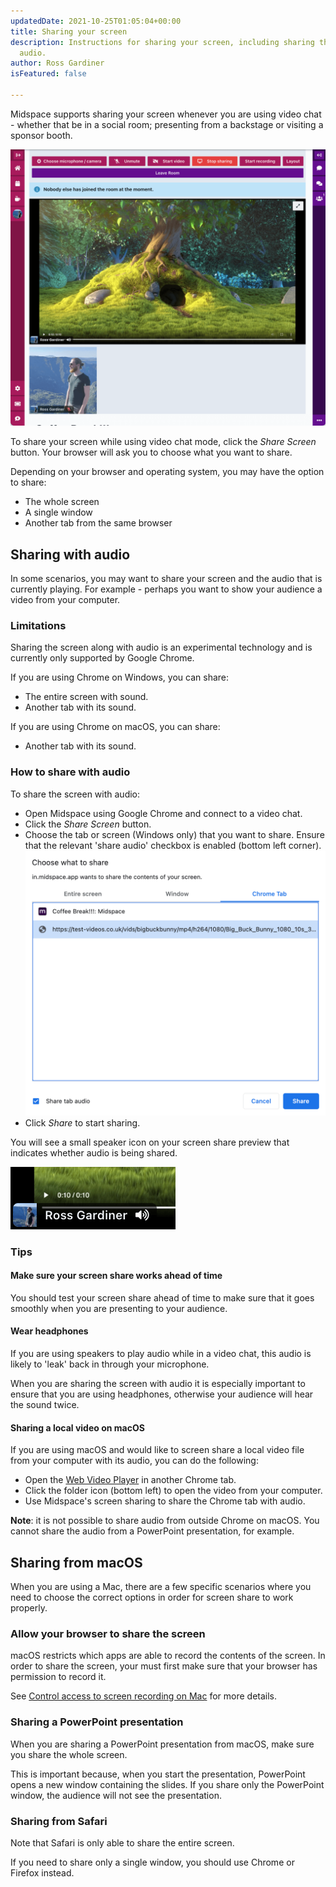 ```yaml
---
updatedDate: 2021-10-25T01:05:04+00:00
title: Sharing your screen
description: Instructions for sharing your screen, including sharing the screen with
  audio.
author: Ross Gardiner
isFeatured: false

---
```

Midspace supports sharing your screen whenever you are using video chat - whether that be in a social room; presenting from a backstage or visiting a sponsor booth.

![A screenshot of the screen sharing experience in a Midspace video chat.](/images/screen-share.png)

To share your screen while using video chat mode, click the _Share Screen_ button. Your browser will ask you to choose what you want to share.

Depending on your browser and operating system, you may have the option to share:

* The whole screen
* A single window
* Another tab from the same browser

## Sharing with audio

In some scenarios, you may want to share your screen and the audio that is currently playing. For example - perhaps you want to show your audience a video from your computer.

### Limitations

Sharing the screen along with audio is an experimental technology and is currently only supported by Google Chrome.

If you are using Chrome on Windows, you can share:

* The entire screen with sound.
* Another tab with its sound.

If you are using Chrome on macOS, you can share:

* Another tab with its sound.

### How to share with audio

To share the screen with audio:

* Open Midspace using Google Chrome and connect to a video chat.
* Click the _Share Screen_ button.
* Choose the tab or screen (Windows only) that you want to share. Ensure that the relevant 'share audio' checkbox is enabled (bottom left corner).![Screenshot of the Google Chrome screen sharing dialog.](/images/screen-share-audio-checkbox.png)
* Click _Share_ to start sharing.

You will see a small speaker icon on your screen share preview that indicates whether audio is being shared.

![Screenshot of the icon that shows screen share audio is enabled.](/images/screen-share-audio-indicator.png)

### Tips

#### Make sure your screen share works ahead of time

You should test your screen share ahead of time to make sure that it goes smoothly when you are presenting to your audience.

#### Wear headphones

If you are using speakers to play audio while in a video chat, this audio is likely to 'leak' back in through your microphone.

When you are sharing the screen with audio it is especially important to ensure that you are using headphones, otherwise your audience will hear the sound twice.

#### Sharing a local video on macOS

If you are using macOS and would like to screen share a local video file from your computer with its audio, you can do the following:

* Open the [Web Video Player]() in another Chrome tab.
* Click the folder icon (bottom left) to open the video from your computer.
* Use Midspace's screen sharing to share the Chrome tab with audio.

**Note**: it is not possible to share audio from outside Chrome on macOS. You cannot share the audio from a PowerPoint presentation, for example.

## Sharing from macOS

When you are using a Mac, there are a few specific scenarios where you need to choose the correct options in order for screen share to work properly.

### Allow your browser to share the screen

macOS restricts which apps are able to record the contents of the screen. In order to share the screen, your must first make sure that your browser has permission to record it.

See [Control access to screen recording on Mac](https://support.apple.com/en-gb/guide/mac-help/mchld6aa7d23/mac) for more details.

### Sharing a PowerPoint presentation

When you are sharing a PowerPoint presentation from macOS, make sure you share the whole screen.

This is important because, when you start the presentation, PowerPoint opens a new window containing the slides. If you share only the PowerPoint window, the audience will not see the presentation.

### Sharing from Safari

Note that Safari is only able to share the entire screen.

If you need to share only a single window, you should use Chrome or Firefox instead.